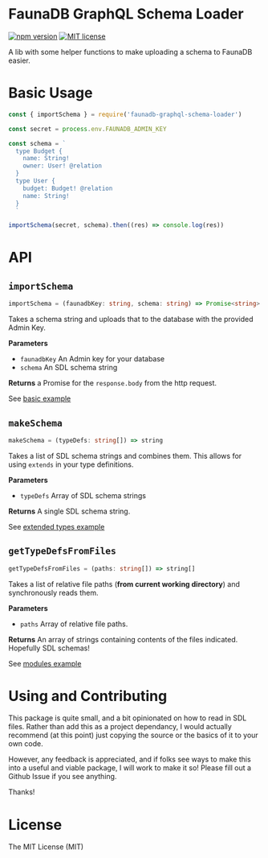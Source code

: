 # FaunaDB GraphQL Schema Loader

[![npm version](https://badge.fury.io/js/faunadb-graphql-schema-loader.svg)](https://badge.fury.io/js/faunadb-graphql-schema-loader) [![MIT license](https://img.shields.io/badge/License-MIT-blue.svg)](https://lbesson.mit-license.org/)

A lib with some helper functions to make uploading a schema to FaunaDB easier.

# Basic Usage

``` javascript
const { importSchema } = require('faunadb-graphql-schema-loader')

const secret = process.env.FAUNADB_ADMIN_KEY

const schema = `
  type Budget {
    name: String!
    owner: User! @relation
  }
  type User {
    budget: Budget! @relation
    name: String!
  }
  `

importSchema(secret, schema).then((res) => console.log(res))
```

# API

## `importSchema`

``` typescript
importSchema = (faunadbKey: string, schema: string) => Promise<string>
```
Takes a schema string and uploads that to the database with the provided Admin Key.

**Parameters**
- `faunadbKey` An Admin key for your database
- `schema` An SDL schema string

**Returns** a Promise for the `response.body`  from the http request.

See [basic example](/examples/basic/setup.js)

## `makeSchema`

``` typescript
makeSchema = (typeDefs: string[]) => string
```
Takes a list of SDL schema strings and combines them.  This allows for using `extends` in your type definitions.

**Parameters**
- `typeDefs` Array of SDL schema strings

**Returns** A single SDL schema string.

See [extended types example](/examples/extended-types/setup.js)

## `getTypeDefsFromFiles`

``` typescript
getTypeDefsFromFiles = (paths: string[]) => string[]
```
Takes a list of relative file paths (**from current working directory**) and synchronously reads them.

**Parameters**
- `paths` Array of relative file paths.

**Returns** An array of strings containing contents of the files indicated.  Hopefully SDL schemas!

See [modules example](/examples/modules/setup.js)

# Using and Contributing

This package is quite small, and a bit opinionated on how to read in SDL files.  Rather than add this as a project dependancy, I would actually recommend (at this point) just copying the source or the basics of it to your own code.

However, any feedback is appreciated, and if folks see ways to make this into a useful and viable package, I will work to make it so!  Please fill out a Github Issue if you see anything.

Thanks!

# License

The MIT License (MIT)